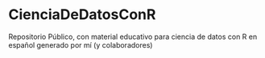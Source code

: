 # CienciaDeDatosConR
Repositorio Público, con material educativo para ciencia de datos con R en español generado por mí (y colaboradores)
